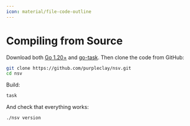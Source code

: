 ```yaml
---
icon: material/file-code-outline
---
```


# Compiling from Source

Download both [Go 1.20+](https://go.dev/doc/install) and [go-task](https://taskfile.dev/#/installation). Then clone the code from GitHub:

```sh
git clone https://github.com/purpleclay/nsv.git
cd nsv
```

Build:

```sh
task
```

And check that everything works:

```sh
./nsv version
```

